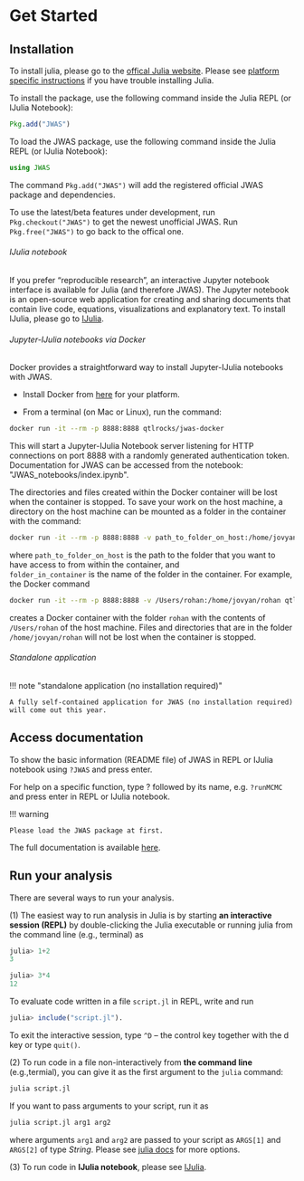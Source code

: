 # Get Started

## Installation

To install julia, please go to the [offical Julia website](https://julialang.org/downloads/).
Please see [platform specific instructions](https://julialang.org/downloads/platform.html)
if you have trouble installing Julia.

To install the package, use the following command inside the Julia REPL (or IJulia Notebook):
```julia
Pkg.add("JWAS")
```

To load the JWAS package, use the following command inside the Julia REPL (or IJulia Notebook):

```julia
using JWAS
```

The command `Pkg.add("JWAS")` will add the registered official JWAS package and dependencies.

To use the latest/beta features under development, run `Pkg.checkout("JWAS")` to get the
newest unofficial JWAS. Run `Pkg.free("JWAS")` to go back to the offical one.

###### IJulia notebook

If you prefer “reproducible research”, an interactive Jupyter notebook interface is available
for Julia (and therefore JWAS). The Jupyter notebook is an open-source web application for creating
and sharing documents that contain live code, equations, visualizations and explanatory text.
To install IJulia, please go to [IJulia](https://github.com/JuliaLang/IJulia.jl).

###### Jupyter-IJulia notebooks via Docker

Docker provides a straightforward way to install Jupyter-IJulia notebooks with JWAS.

- Install Docker from [here](https://docs.docker.com/install/) for your platform.

- From a terminal (on Mac or Linux), run the command:

```bash
docker run -it --rm -p 8888:8888 qtlrocks/jwas-docker
```

This will start a Jupyter-IJulia Notebook server listening for HTTP connections on port 8888 with a randomly generated authentication
token. Documentation for JWAS can be accessed from the notebook: "JWAS_notebooks/index.ipynb".

The directories and files created within the Docker container will be lost when the container is stopped. To save your work
on the host machine, a directory on the host machine can be mounted as a folder in the container with the command:

```bash
docker run -it --rm -p 8888:8888 -v path_to_folder_on_host:/home/jovyan/folder_in_container qtlrocks/jwas-docker
```

where `path_to_folder_on_host` is the path to the folder that you want to have access to from within the container, and  
`folder_in_container` is the name of the folder in the container. For example, the Docker command

```bash
docker run -it --rm -p 8888:8888 -v /Users/rohan:/home/jovyan/rohan qtlrocks/jwas-docker
```

creates a Docker container with the folder `rohan` with the contents of `/Users/rohan` of the host machine. Files and
directories that are in the folder `/home/jovyan/rohan` will not be lost when the container is stopped.  



###### Standalone application

!!! note "standalone application (no installation required)"

    A fully self-contained application for JWAS (no installation required) will come out this year.


## Access documentation

To show the basic information (README file) of JWAS in REPL or IJulia notebook using `?JWAS`
and press enter.

For help on a specific function, type ? followed by its name, e.g. `?runMCMC` and press enter
in REPL or IJulia notebook.

!!! warning

    Please load the JWAS package at first.


The full documentation is available [here](http://reworkhow.github.io/JWAS.jl/latest/index.html).

## Run your analysis

There are several ways to run your analysis.

(1) The easiest way to run analysis in Julia is by starting **an interactive session (REPL)** by double-clicking the Julia
executable or running julia from the command line (e.g., terminal) as

```julia
julia> 1+2
3

julia> 3*4
12
```

To evaluate code written in a file `script.jl` in REPL, write and run

```julia
julia> include("script.jl").
```
To exit the interactive session, type `^D` – the control key together with the d key or type `quit()`.

(2) To run code in a file non-interactively from **the command line** (e.g.,termial), you can give it as the first argument to the `julia` command:

```bash
julia script.jl
```

If you want to pass arguments to your script, run it as
```bash
julia script.jl arg1 arg2
```
where arguments `arg1` and `arg2` are passed to your script as `ARGS[1]` and `ARGS[2]` of type *String*. Please see [julia docs](https://docs.julialang.org/en/stable/manual/getting-started/) for more options.

(3) To run code in **IJulia notebook**, please see [IJulia](https://github.com/JuliaLang/IJulia.jl).
